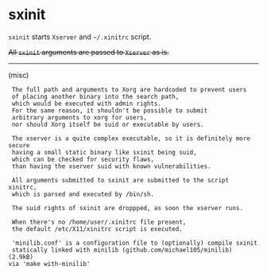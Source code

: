 # sxinit


`sxinit` starts `Xserver` and `~/.xinitrc` script. 

~~All `sxinit` arguments are passed to `Xserver` as is.~~


----

(misc)

	 The full path and arguments to Xorg are hardcoded to prevent users 
	 of placing another binary into the search path,
	 which would be executed with admin rights.
	 For the same reason, it shouldn't be possible to submit 
	 arbitrary arguments to xorg for users,
	 nor should Xorg itself be suid or executable by users.
	
	 The xserver is a quite complex executable, so it is definitely more secure 
	 having a small static binary like sxinit being suid,
	 which can be checked for security flaws,
	 than having the xserver suid with known vulnerabilities.
	
	 All arguments submitted to sxinit are submitted to the script xinitrc,
	 which is parsed and executed by /bin/sh.
	
	 The suid rights of sxinit are droppped, as soon the xserver runs.
	
	 When there's no /home/user/.xinitrc file present,
	 the default /etc/X11/xinitrc script is executed.
	
	 'minilib.conf' is a configuration file to (optionally) compile sxinit  
	 statically linked with minilib (github.com/michael105/minilib) (2.9kB)
    via 'make with-minilib'


